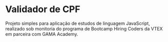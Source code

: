 # Validador de CPF

Projeto simples para aplicação de estudos de linguagem JavaScript, realizado sob monitoria do programa de Bootcamp Hiring Coders da VTEX em parceira com GAMA Academy.
